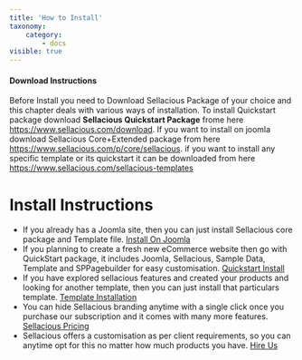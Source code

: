 ```yaml
---
title: 'How to Install'
taxonomy:
    category:
        - docs
visible: true
---
```


#### Download Instructions

Before Install you need to Download Sellacious Package of your choice and this chapter deals with various ways of installation.
To install Quickstart package download **Sellacious Quickstart Package** frome here  https://www.sellacious.com/download.
If you want to install on joomla download Sellacious Core+Extended package from here https://www.sellacious.com/p/core/sellacious. 
if you want to install any specific template or its quickstart it can be downloaded from here https://www.sellacious.com/sellacious-templates


Install Instructions
===================================================================
- If you already has a Joomla site, then you can just install Sellacious core package and Template file. [Install On Joomla](https://www.sellacious.com/documentation-v2#/learn/installuninstall/installation)
- If you planning to create a fresh new eCommerce website then go with QuickStart package, it includes Joomla, Sellacious, Sample Data, Template and SPPagebuilder for easy customisation. [Quickstart Install](https://www.sellacious.com/documentation-v2#/learn/installuninstall/quickstart-installation)
- If you have explored sellacious features and created your products and looking for another template, then you can just install that particulars template. [Template Installation](https://www.sellacious.com/documentation-v2#/learn/template/installing-template)
- You can hide Sellacious branding anytime with a single click once you purchase our subscription and it comes with many more features. [Sellacious Pricing](https://www.sellacious.com/pricing)
- Sellacious offers a customisation as per client requirements, so you can anytime opt for this no matter how much products you have. [Hire Us](https://www.sellacious.com/hire-us)




